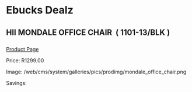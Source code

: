
# Ebucks Dealz
## HII MONDALE OFFICE CHAIR  ( 1101-13/BLK )
[Product Page](https://www.ebucks.com/web/shop/productSelected.do?prodId=1146196169&catId=1130195724)

Price: R1299.00

Image: /web/cms/system/galleries/pics/prodimg/mondale_office_chair.png

Savings: 


	